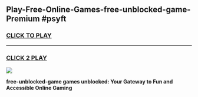 
## Play-Free-Online-Games-free-unblocked-game-Premium #psyft
<h3>
<a href="https://premium.freeplayer.one?title=free-unblocked-game&ref=8M">CLICK TO PLAY</a></h3>
<hr>

<h3>
<a href="https://premium.freeplayer.one?title=free-unblocked-game&ref=8M">CLICK 2 PLAY</a>
  
</h3>

<a href="https://premium.freeplayer.one?title=free-unblocked-game&ref=8M"><img src="https://clearcache.store/games.png"></a>


**free-unblocked-game games unblocked: Your Gateway to Fun and Accessible Online Gaming**

